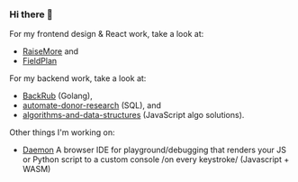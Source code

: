 ### Hi there 👋

For my frontend design & React work, take a look at:
* [RaiseMore](https://github.com/zachblume/raisemore) and
* [FieldPlan](https://github.com/zachblume/fieldplan)

For my backend work, take a look at:
* [BackRub](https://github.com/zachblume/backrub) (Golang),
* [automate-donor-research](https://github.com/zachblume/automate-donor-research) (SQL), and
* [algorithms-and-data-structures](https://github.com/zachblume/algorithms-and-data-structures) (JavaScript algo solutions).

Other things I'm working on:
* [Daemon](https://github.com/zachblume/daemon) A browser IDE for playground/debugging that renders your JS or Python script to a custom console /on every keystroke/ (Javascript + WASM)
